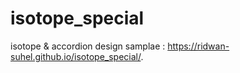 # isotope_special
isotope & accordion design samplae : https://ridwan-suhel.github.io/isotope_special/.
